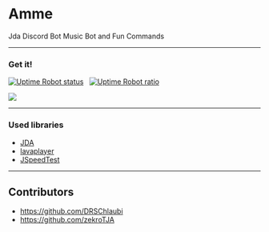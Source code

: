 # Amme
Jda Discord Bot Music Bot and Fun Commands

-----
### Get it!
[![Uptime Robot status](https://img.shields.io/uptimerobot/status/m779430970-e7fbeac99e0f5b24c277880c.svg)](https://stats.uptimerobot.com/pZGLnSX0G) &nbsp;
[![Uptime Robot ratio](https://img.shields.io/uptimerobot/ratio/m779430970-e7fbeac99e0f5b24c277880c.svg)](https://stats.uptimerobot.com/pZGLnSX0G)

<a href="https://discordapp.com/oauth2/authorize?client_id=358288923065319426&scope=bot&permissions=1610083415"><img src="https://github.com/LeeDJD/Amme/blob/master/web/Get_It.png?raw=true"/></a>

-----
### Used libraries

- <a href="https://github.com/DV8FromTheWorld/JDA">JDA</a>
- <a href="https://github.com/sedmelluq/lavaplayer">lavaplayer</a>
- <a href="https://github.com/bertrandmartel/speed-test-lib">JSpeedTest</a>

-----
## Contributors
  - https://github.com/DRSChlaubi
  - https://github.com/zekroTJA
